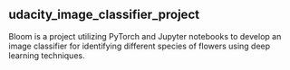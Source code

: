 ## udacity_image_classifier_project
Bloom is a project utilizing PyTorch and Jupyter notebooks to develop an image classifier for identifying different species of flowers using deep learning techniques.
# 
